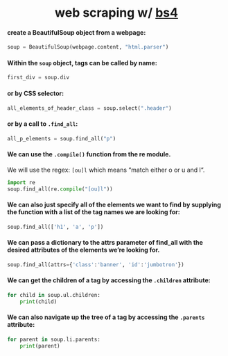 <div align="center">
  
# web scraping w/ [bs4](https://beautiful-soup-4.readthedocs.io/en/latest/)

</div>

#### create a BeautifulSoup object from a webpage:
```py
soup = BeautifulSoup(webpage.content, "html.parser")
```

#### Within the `soup` object, tags can be called by name:
```py
first_div = soup.div
```

#### or by CSS selector:
```py
all_elements_of_header_class = soup.select(".header")
```

#### or by a call to `.find_all`:
```py
all_p_elements = soup.find_all("p")
```

#### We can use the `.compile()` function from the re module.
We will use the regex: `[ou]l` which means “match either o or u and l“.
```py
import re
soup.find_all(re.compile("[ou]l"))
```

#### We can also just specify all of the elements we want to find by supplying the function with a list of the tag names we are looking for:
```py
soup.find_all(['h1', 'a', 'p'])
```

#### We can pass a dictionary to the attrs parameter of find_all with the desired attributes of the elements we’re looking for. 
```py
soup.find_all(attrs={'class':'banner', 'id':'jumbotron'})
```

#### We can get the children of a tag by accessing the `.children` attribute:
```py
for child in soup.ul.children:
    print(child)
```

#### We can also navigate up the tree of a tag by accessing the `.parents` attribute:
```py
for parent in soup.li.parents:
    print(parent)
```
